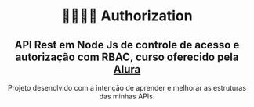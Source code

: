 <h1 align="center">
    👨🏾‍💻🔐 Authorization
</h1>

<h2 align="center">
    API Rest em Node Js de controle de acesso e autorização com RBAC, curso oferecido pela <a target="_blank" href="https://cursos.alura.com.br/course/nodejs-controle-acesso-autorizacao-rbac">Alura</a>
</h2>

<p align="center">
    Projeto desenolvido com a intenção de aprender e melhorar as estruturas das minhas APIs.
<p>